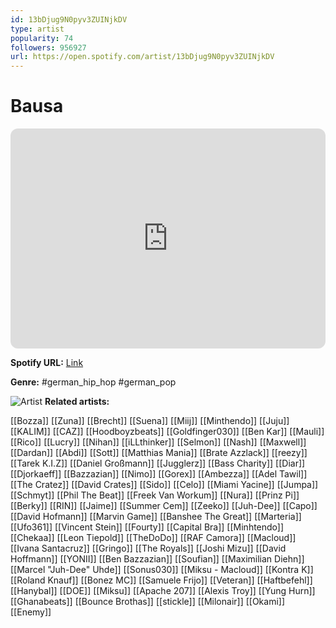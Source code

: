 ```yaml
---
id: 13bDjug9N0pyv3ZUINjkDV
type: artist
popularity: 74
followers: 956927
url: https://open.spotify.com/artist/13bDjug9N0pyv3ZUINjkDV
---
```

# Bausa

<iframe style="border-radius:12px" src="https://open.spotify.com/embed/artist/13bDjug9N0pyv3ZUINjkDV" width="100%" height="352" frameBorder="0" allowfullscreen="" allow="autoplay; clipboard-write; encrypted-media; fullscreen; picture-in-picture" loading="lazy"></iframe>

**Spotify URL:** [Link](https://open.spotify.com/artist/13bDjug9N0pyv3ZUINjkDV)

**Genre:**  #german_hip_hop #german_pop

![Artist](https://i.scdn.co/image/ab6761610000e5eb28942ca0c3b90148bffa8c96)
**Related artists:**

[[Bozza]]
[[Zuna]]
[[Brecht]]
[[Suena]]
[[Miij]]
[[Minthendo]]
[[Juju]]
[[KALIM]]
[[CAZ]]
[[Hoodboyzbeats]]
[[Goldfinger030]]
[[Ben Kar]]
[[Mauli]]
[[Rico]]
[[Lucry]]
[[Nihan]]
[[iLLthinker]]
[[Selmon]]
[[Nash]]
[[Maxwell]]
[[Dardan]]
[[Abdi]]
[[Sott]]
[[Matthias Mania]]
[[Brate Azzlack]]
[[reezy]]
[[Tarek K.I.Z]]
[[Daniel Großmann]]
[[Jugglerz]]
[[Bass Charity]]
[[Diar]]
[[Djorkaeff]]
[[Bazzazian]]
[[Nimo]]
[[Gorex]]
[[Ambezza]]
[[Adel Tawil]]
[[The Cratez]]
[[David Crates]]
[[Sido]]
[[Celo]]
[[Miami Yacine]]
[[Jumpa]]
[[Schmyt]]
[[Phil The Beat]]
[[Freek Van Workum]]
[[Nura]]
[[Prinz Pi]]
[[Berky]]
[[RIN]]
[[Jaime]]
[[Summer Cem]]
[[Zeeko]]
[[Juh-Dee]]
[[Capo]]
[[David Hofmann]]
[[Marvin Game]]
[[Banshee The Great]]
[[Marteria]]
[[Ufo361]]
[[Vincent Stein]]
[[Fourty]]
[[Capital Bra]]
[[Minhtendo]]
[[Chekaa]]
[[Leon Tiepold]]
[[TheDoDo]]
[[RAF Camora]]
[[Macloud]]
[[Ivana Santacruz]]
[[Gringo]]
[[The Royals]]
[[Joshi Mizu]]
[[David Hoffmann]]
[[YONII]]
[[Ben Bazzazian]]
[[Soufian]]
[[Maximilian Diehn]]
[[Marcel "Juh-Dee" Uhde]]
[[Sonus030]]
[[Miksu - Macloud]]
[[Kontra K]]
[[Roland Knauf]]
[[Bonez MC]]
[[Samuele Frijo]]
[[Veteran]]
[[Haftbefehl]]
[[Hanybal]]
[[DOE]]
[[Miksu]]
[[Apache 207]]
[[Alexis Troy]]
[[Yung Hurn]]
[[Ghanabeats]]
[[Bounce Brothas]]
[[stickle]]
[[Milonair]]
[[Okami]]
[[Enemy]]
